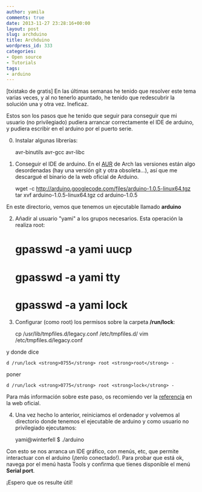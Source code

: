 ```yaml
---
author: yamila
comments: true
date: 2013-11-27 23:28:16+00:00
layout: post
slug: archduino
title: Archduino
wordpress_id: 333
categories:
- Open source
- Tutorials
tags:
- arduino
---
```


[txistako de gratis]
En las últimas semanas he tenido que resolver este tema varias veces, y al no tenerlo apuntado, he tenido que redescubrir la solución una y otra vez. Ineficaz.

Estos son los pasos que he tenido que seguir para conseguir que mi usuario (no privilegiado) pudiera arrancar correctamente el IDE de arduino, y pudiera escribir en el arduino por el puerto serie.
<!-- more -->
0. Instalar algunas librerías:



    avr-binutils
    avr-gcc
    avr-libc




1) Conseguir el IDE de arduino. En el [AUR](https://aur.archlinux.org/) de Arch las versiones están algo desordenadas (hay una versión git y otra obsoleta...), así que me descargué el binario de la web oficial de Arduino.



    wget -c http://arduino.googlecode.com/files/arduino-1.0.5-linux64.tgz
    tar xvf arduino-1.0.5-linux64.tgz
    cd arduino-1.0.5




En este directorio, vemos que tenemos un ejecutable llamado **arduino**

2) Añadir al usuario "yami" a los grupos necesarios. Esta operación la realiza root:


    # gpasswd -a yami uucp
    # gpasswd -a yami tty
    # gpasswd -a yami lock




3) Configurar (como root) los permisos sobre la carpeta **/run/lock**:



    cp /usr/lib/tmpfiles.d/legacy.conf /etc/tmpfiles.d/
    vim /etc/tmpfiles.d/legacy.conf




y donde dice

    d /run/lock <strong>0755</strong> root <strong>root</strong> -

poner

    d /run/lock <strong>0775</strong> root <strong>lock</strong> -



Para más información sobre este paso, os recomiendo ver la [referencia](http://playground.arduino.cc/Linux/All) en la web oficial.

4) Una vez hecho lo anterior, reiniciamos el ordenador y volvemos al directorio donde tenemos el ejecutable de arduino y como usuario no privilegiado ejecutamos:


    yami@winterfell $ ./arduino



Con esto se nos arranca un IDE gráfico, con menús, etc, que permite interactuar con el arduino (¡tenlo conectado!). Para probar que está ok, navega por el menú hasta Tools y confirma que tienes disponible el menú **Serial port**.

¡Espero que os resulte útil!
